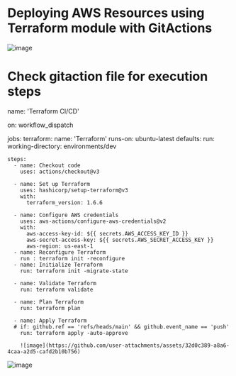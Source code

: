 # Deploying AWS Resources using Terraform module with GitActions
![image](https://github.com/user-attachments/assets/ce920039-ebfc-4941-91b9-3c05a4133d5a)


# Check gitaction file for execution steps  

name: 'Terraform CI/CD'

on:
 workflow_dispatch

jobs:
  terraform:
    name: 'Terraform'
    runs-on: ubuntu-latest
    defaults:
      run:
        working-directory: environments/dev

    steps:
      - name: Checkout code
        uses: actions/checkout@v3

      - name: Set up Terraform
        uses: hashicorp/setup-terraform@v3
        with:
          terraform_version: 1.6.6

      - name: Configure AWS credentials
        uses: aws-actions/configure-aws-credentials@v2
        with:
          aws-access-key-id: ${{ secrets.AWS_ACCESS_KEY_ID }}
          aws-secret-access-key: ${{ secrets.AWS_SECRET_ACCESS_KEY }}
          aws-region: us-east-1
      - name: Reconfigure Terraform
        run : terraform init -reconfigure
      - name: Initialize Terraform
        run: terraform init -migrate-state

      - name: Validate Terraform
        run: terraform validate

      - name: Plan Terraform
        run: terraform plan

      - name: Apply Terraform
      # if: github.ref == 'refs/heads/main' && github.event_name == 'push'
        run: terraform apply -auto-approve   

        ![image](https://github.com/user-attachments/assets/32d0c389-a8a6-4caa-a2d5-cafd2b10b756)


![image](https://github.com/user-attachments/assets/71e76b8b-ea14-407d-ad5b-c86897cddade)
